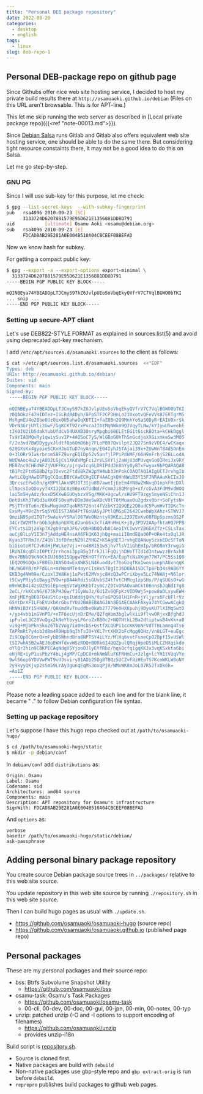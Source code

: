```yaml
---
title: "Personal DEB package repository"
date: 2022-08-20
categories:
  - desktop
  - english
tags:
  - linux
slug: deb-repo-1
---
```


## Personal DEB-package repo on github page

Since Githubs offer nice web site hosting service, I decided to host my private
build results there at `http://osamuaoki.github.io/debian` (Files on this URL
aren't browsable.  This is for APT-line.)

This let me skip running the web server as described in [Local private package
repo]({{<ref "note-00013.md">}}).

Since [Debian Salsa](http://salsa.debian.org) runs Gitlab and Gitlab also
offers equivalent web site hosting service, one should be able to do the same
there.  But considering tight resource constaints there, it may not be a good
idea to do this on Salsa.

Let me go step-by-step.

### GNU PG

Since I will use sub-key for this purpose, let me check:
```sh
$ gpg --list-secret-keys  --with-subkey-fingerprint
pub   rsa4096 2010-09-23 [SC]
      3133724D6207881579E95D621E1356881DD8D791
uid           [ultimate] Osamu Aoki <osamu@debian.org>
sub   rsa4096 2010-09-23 [E]
      FDCAD8AB29E281A0E004B510A04CBCEEF08BEFAD
```
Now we know hash for subkey.

For getting a compact public key:

```sh
$ gpg --export -a --export-options export-minimal \
  3133724D6207881579E95D621E1356881DD8D791
-----BEGIN PGP PUBLIC KEY BLOCK-----

mQINBEya74YBEADDpLTJCmyS97kZ6JvlpUEoSoVbqEkyQVfrV7C7VqlBGWO0bTKI
... snip ...
-----END PGP PUBLIC KEY BLOCK-----
```

### Setting up secure-APT cliant

Let's use DEB822-STYLE FORMAT as explained in sources.list(5) and avoid using
deprecated apt-key mechanism.

I add `/etc/apt/sources.d/osamuaoki.sources` to the client as follows:

```sh
$ cat >/etc/apt/sources.list.d/osamuaoki.sources  <<"EOF"
Types: deb
URIs: http://osamuaoki.github.io/debian/
Suites: sid
Components: main
Signed-By:
 -----BEGIN PGP PUBLIC KEY BLOCK-----
 .
 mQINBEya74YBEADDpLTJCmyS97kZ6JvlpUEoSoVbqEkyQVfrV7C7VqlBGWO0bTKI
 z0QAOkzF47HIDTez+ISLRd84Dyh/BPpSTF2CP3HnLo21UxotvQFeVVs87EKTgrM5
 MsRgmEU4o28be0Uz0ix0U5ahaOqX6TI1+faZ8Bn2Q9MnhYoSaS0DyRrEAIU0xrSk
 VDrN3GrjUYli2GwF/GgKCKT92rxPvcaJIbtMqNWkm9QJVqyTLNw/kY1ywU5weehE
 tIK0IU2ib5dakYubUfdCv54UXAB30sryMpgbi60ELEtEG1t6icKBOta+kCHkDggl
 Ts9YIAOMQvRy1qwiySuv1P+4AOSoC7yS/WlGBoGOhThSnGcdjoXXGixmkeSw3MO5
 F/2e3vd7BWDDygyxJldtf8p6OmD6bj7FLoPB97Qvilpt2JQ27Sn9zVOC4/wCKaqx
 628GXsKx4gyoieSCKxHJuGTuD7nyAnqn/E04IyhJ5TAjai39x+ZUwWnT84dSOnEm
 0+3lORr9Iwkrbrom5BFZ9vrgEQ1Dp52v5anfjlPPiPdUMF/66H9nFrhjS26LLodA
 WUEWAoc4u2vjAOD2LGjCs1XKdVMgFci2rVLSVYlj2aWjU3dPUvqvGo0IReiJx9RY
 MEBZnc9CHEdWFZjVUFFKc/pjrgwIcq6LDRIPdd2n8bYy0y8TxFwyax9bPQARAQAB
 tB1Pc2FtdSBBb2tpIDxvc2FtdUBkZWJpYW4ub3JnPokCOAQTAQIAIgUCTJrvhgIb
 AwYLCQgHAwIGFQgCCQoLBBYCAwECHgECF4AACgkQHhNWiB3Y15FJNRAAuKkCIxJO
 3QrcscEPwS0n/gXBPYlAkxNMJOT3Iju8D7aweIjEeEm4YN8wZWNvqD1npkFHcDXl
 LlNpcsIoQOoyyT4XIJ2bC8z80pxGTUdNd/FcmmJi8QMrg8+xf/cGvA3FdM9vdWOQ
 lai5m5HyAdz/kvxD5KXw6GUOybzxVSg/MKK+Ugcwl/sHU9FT9zgy5myeNSiChn1J
 DntBsKh3TWQd3uXKdFS0vaMvDDm3HeSwXBcV0tT8tMuaxOu2gdxv0br+SoFytsN+
 PSjTTr8Tu6n/EkwMugUmXTqoNRS726nt4fVzbKYIQ9QEz2O8udC5PumHvTIOKcTn
 ExuMy+M9cZhr5q5YOIIST3A04PtT6oUA5yJPtlQMGpE2642CwebWpXAhz+STWVJ7
 9mziN9Spd1TQ7r5wAukvYSRalO67WeONzntyX9KEzL2397ExKvO8FBpSpzms0S2F
 34CrZW2MfhrbOb3gh9phUXRLd2anU6k3cTiAMnMmLK+j8y3PDV2AApfhtaHQ7PPB
 EYCvtsiDj28kpTX2gh9rqhJFG/vQbHBDQQvb8C4eoIYCIwVrZ8GGXZTz+CSLsTax
 auCjBlLpV1I3n7jAddpHE4nsAA6FkQK63jhQg+maiiIOmdEQa00P+0Re4txOqlJR
 Kyao3TFRmJY/Z4Qbl3bfDfmzNZ0lZRHGZ+K5Ag0ETJrvhgEQANuySzxnEDcSFToN
 biGiotoRfCJvKdHjPWLke7Vji+ro4BR151wSjhv7lsVIiGhEmIp/bRO8mY3rwgiG
 1RUNI8cqDlzI0PtYJrrhcmi3ppB5y3frkJilFgQijhDHnTTId1d3ntwwzzBrAxh8
 Bvx7BNbD9cN6ChIUJ6B6ISQpgw7EKnOTfYYc+EA/EppYcNsXKgm77W7/PC5Ss1Q0
 1EQ2O9GDQxiF8OEbJANSO4wExAWK5LN4Kuod4vt7hoGzgfKo1woviuephAUxnqqK
 hK/WG0YB/nPFdGLn+mYWomMTe4ayrCIsHxS70gIt36DUAA1SDCTp8Fb34s9AB6YY
 EK83g4NW09e/Czoxl3W8Kej1uPwt62MVxjc8HzQ3wPCriXbye5Lc74NARj+N6lor
 t5CwyPRiy5iBaygZVOw+pBA4kRdi5sGUvbSZ4tTvtCHMcg1zpSHs/P/qSUGsO+wG
 m9nWCB4i4zsDZ9GlEpneqSVtWgXKEbTzymC/Z0tvORAOvamCkt06nnsbJqNdI7g8
 2oCL/rkKCxNG/675kPHJGw/f1GyWuJz/6U1Zv6QFpKzVID9Wj5+pow8uDLxywEWH
 XmFjMEfg8E0FO4UStCo+qsIUdd6jQHh/VuFsGPQS0lH1FnR+jYljyrxUFcUFlrVz
 G5YtDrXFILFbEVUkbKrGbsfYUU2BABEBAAGJAh8EGAECAAkFAkya74YCGwwACgkQ
 HhNWiB3Y15HN0A//QAKmdXv7nuddbe0kWb27779e0HXKpuhj9DyuKU7lXIMqSwtD
 +/yo4vbb1nGVnPO/+xTF6ecUjnDrEMe/Q2fqHbm3bglwlkii9flvwORjxxBfghdJ
 ipFuloL3C28VuQgx2kNeYtbvyLP6roZxR80c2+NQTHtkL2Ba2dtiptwsB4vKk+a0
 vi9g+MjbPknSkoZ6TbZVog7ia0HcbS+QstfXCQUPi1ccKK9oNFVdTTBLamnq4Ts6
 TAPRmRt7y4ob2dBm4R0Hpb9qIhTsI0+YKL7rtXHX2bFcMgg0OHz/Vn8LGT+euEgc
 Zi9CQp8C6mrO+mFybBSWhndBra8NPTSY4iLYz/MlHq6vvtFsmeCpO2BpfI5vUSWl
 tSI7whA5B2wAEJ6oEWHfdxvWSzRDQ+BORk6I4QQZpulQRqjHpeDSiMLCZHXqikdo
 oYlQr2hin9CBKPECAqNdqVSYjooOJlyEYfRbz/hqsOcfqigqKKJx3vqKSxkta6bi
 eHjRE+iyP1usPbzY4bLj4gMP/CpDC8+mkNmNluFKFRHmCu+Jzlg+lcYH1tVUqVYe
 9wlS6op6YDVVwPWT9vU3sviry81ADb25Dg8TBQz5UCZvF8iHEpTS7KcmWKLW8oNY
 2y9kyyQKjvp2s5m59LrAy3gunqEqMS3oxqPj8/NMvWK8mJoL07R52TxDk6k=
 =Ao1Z
 -----END PGP PUBLIC KEY BLOCK-----
EOF
```

Please note a leading space added to each line and for the blank line, it
became " ." to follow Debian configuration file syntax.

### Setting up package repository

Let's suppose I have this hugo repo checked out at `/path/to/osamuaoki-hugo/`

```sh
$ cd /path/to/osamuaoki-hugo/static
$ mkdir -p debian/conf
```

In `debian/conf` add `distributions` as:

```
Origin: Osamu
Label: Osamu
Codename: sid
Architectures: amd64 source
Components: main
Description: APT repository for Osamu's infrastructure
SignWith: FDCAD8AB29E281A0E004B510A04CBCEEF08BEFAD
```

And `options` as:

```
verbose
basedir /path/to/osamuaoki-hugo/static/debian/
ask-passphrase
```

## Adding personal binary package repository

You create source Debian package source trees in `../packages/` relative to this web site
source.

You update repository in this web site source by running `./repository.sh` in this web site source.

Then I can build hugo pages as usual with `./update.sh`.

* https://github.com/osamuaoki/osamuaoki-hugo (source repo)
* https://github.com/osamuaoki/osamuaoki.github.io (published page repo)


## Personal packages

These are my personal packages and their source repo:

* bss: Btrfs Subvolume Snapshot Utility
  * https://github.com/osamuaoki/bss
* osamu-task: Osamu's Task Packages
  * https://github.com/osamuaoki/osamu-task
  * 00-cli, 00-dev, 00-doc, 00-gui, 00-jpn, 00-min, 00-notex, 00-typ
* unzip: patched unzip (-O and -I options to support encoding of filenames)
  * https://github.com/osamuaoki/unzip
  * provides unzip-i18n

Build script is [repository.sh](https://github.com/osamuaoki/osamuaoki-hugo/blob/main/repository.sh).
* Source is cloned first.
* Native packages are build with `debuild`
* Non-native packages use gbp-style repo and `gbp extract-orig` is run before
  `debuild`.
* `repropro` publishes build packages to github web pages.

<!-- vim: set sw=2 sts=2 ai si et tw=79 ft=markdown: -->
